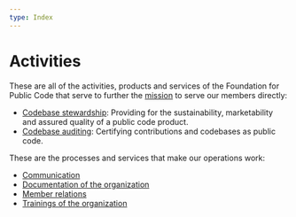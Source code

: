 ```yaml
---
type: Index
---
```


# Activities

These are all of the activities, products and services of the Foundation for Public Code that serve to further the [mission](../organization/mission.md) to serve our members directly:

* [Codebase stewardship](codebase-stewardship/index.md): Providing for the sustainability, marketability and assured quality of a public code product.
* [Codebase auditing](codebase-auditing/index.md): Certifying contributions and codebases as public code.

These are the processes and services that make our operations work:

* [Communication](communication/index.md)
* [Documentation of the organization](documentation/index.md)
* [Member relations](member-relations/index.md)
* [Trainings of the organization](trainings/index.md)


